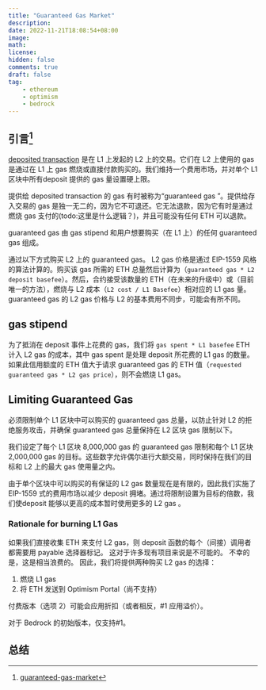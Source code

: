 ```yaml
---
title: "Guaranteed Gas Market"
description:
date: 2022-11-21T18:08:54+08:00
image:
math:
license:
hidden: false
comments: true
draft: false
tag:
    - ethereum
    - optimism
    - bedrock
---
```



## 引言[^1]

[deposited transaction](https://github.com/ethereum-optimism/optimism/blob/develop/specs/glossary.md#deposited-transaction) 是在 L1 上发起的 L2 上的交易。它们在 L2 上使用的 gas 是通过在 L1 上 gas 燃烧或直接付款购买的。我们维持一个费用市场，并对单个 L1 区块中所有deposit 提供的 gas 量设置硬上限。

提供给 deposited transaction 的 gas 有时被称为“guaranteed gas ”。提供给存入交易的 gas 是独一无二的，因为它不可退还。它无法退款，因为它有时是通过燃烧 gas 支付的(todo:这里是什么逻辑？)，并且可能没有任何 ETH 可以退款。

guaranteed gas  由 gas stipend 和用户想要购买（在 L1 上）的任何 guaranteed gas  组成。

通过以下方式购买 L2 上的 guaranteed gas。 L2  gas 价格是通过 EIP-1559 风格的算法计算的。购买该 gas 所需的 ETH 总量然后计算为（`guaranteed gas * L2 deposit basefee`）。然后，合约接受该数量的 ETH（在未来的升级中）或（目前唯一的方法），燃烧与 L2 成本（`L2 cost / L1 Basefee`）相对应的 L1  gas 量。 guaranteed gas  的 L2 gas 价格与 L2 的基本费用不同步，可能会有所不同。

## gas stipend

为了抵消在 deposit 事件上花费的 gas，我们将 `gas spent * L1 basefee` ETH 计入 L2 gas 的成本，其中 gas spent 是处理 deposit 所花费的 L1 gas 的数量。如果此信用额度的 ETH 值大于请求 guaranteed gas  的 ETH 值（`requested guaranteed gas * L2 gas price`），则不会燃烧 L1 gas。

## Limiting Guaranteed Gas

必须限制单个 L1 区块中可以购买的 guaranteed gas  总量，以防止针对 L2 的拒绝服务攻击，并确保 guaranteed gas  总量保持在 L2 区块 gas 限制以下。

我们设定了每个 L1 区块 8,000,000 gas 的 guaranteed gas  限制和每个 L1 区块 2,000,000 gas 的目标。这些数字允许偶尔进行大额交易，同时保持在我们的目标和 L2 上的最大 gas 使用量之内。

由于单个区块中可以购买的有保证的 L2 gas 数量现在是有限的，因此我们实施了 EIP-1559 式的费用市场以减少 deposit 拥堵。通过将限制设置为目标的倍数，我们使deposit 能够以更高的成本暂时使用更多的 L2  gas 。

### Rationale for burning L1 Gas

如果我们直接收集 ETH 来支付 L2 gas，则 deposit 函数的每个（间接）调用者都需要用 payable 选择器标记。 这对于许多现有项目来说是不可能的。 不幸的是，这是相当浪费的。 因此，我们将提供两种购买 L2  gas 的选择：

1. 燃烧 L1  gas
2. 将 ETH 发送到 Optimism Portal（尚不支持）

付费版本（选项 2）可能会应用折扣（或者相反，#1 应用溢价）。

对于 Bedrock 的初始版本，仅支持#1。

## 总结

[^1]: [guaranteed-gas-market](https://github.com/ethereum-optimism/optimism/blob/develop/specs/guaranteed-gas-market.md)

